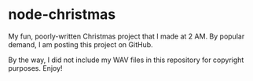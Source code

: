 # node-christmas
My fun, poorly-written Christmas project that I made at 2 AM. By popular demand, I am posting this project on GitHub.

By the way, I did not include my WAV files in this repository for copyright purposes. Enjoy!
